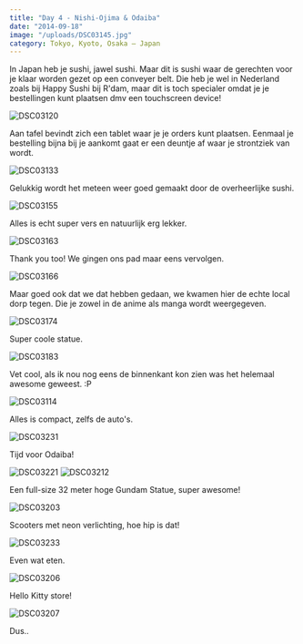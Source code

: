 ```yaml
---
title: "Day 4 - Nishi-Ojima & Odaiba"
date: "2014-09-18"
image: "/uploads/DSC03145.jpg"
category: Tokyo, Kyoto, Osaka – Japan
---
```


In Japan heb je sushi, jawel sushi. Maar dit is sushi waar de gerechten voor je klaar worden gezet op een conveyer belt. Die heb je wel in Nederland zoals bij Happy Sushi bij R'dam, maar dit is toch specialer omdat je je bestellingen kunt plaatsen dmv een touchscreen device!

![DSC03120](/uploads/DSC03120-1024x575.jpg)

Aan tafel bevindt zich een tablet waar je je orders kunt plaatsen. Eenmaal je bestelling bijna bij je aankomt gaat er een deuntje af waar je strontziek van wordt.

![DSC03133](/uploads/DSC03133-1024x575.jpg)

Gelukkig wordt het meteen weer goed gemaakt door de overheerlijke sushi.

![DSC03155](/uploads/DSC03155-1024x575.jpg)

Alles is echt super vers en natuurlijk erg lekker.

![DSC03163](/uploads/DSC03163-1024x575.jpg)

Thank you too! We gingen ons pad maar eens vervolgen.

![DSC03166](/uploads/DSC03166-1024x575.jpg)

Maar goed ook dat we dat hebben gedaan, we kwamen hier de echte local dorp tegen. Die je zowel in de anime als manga wordt weergegeven.

![DSC03174](/uploads/DSC03174-1024x575.jpg)

Super coole statue.

![DSC03183](/uploads/DSC03183-1024x575.jpg)

Vet cool, als ik nou nog eens de binnenkant kon zien was het helemaal awesome geweest. :P

![DSC03114](/uploads/DSC03114-1024x575.jpg)

Alles is compact, zelfs de auto's.

![DSC03231](/uploads/DSC03231-1024x575.jpg)

Tijd voor Odaiba!

![DSC03221](/uploads/DSC03221-575x1024.jpg) ![DSC03212](/uploads/DSC03212-575x1024.jpg)

Een full-size 32 meter hoge Gundam Statue, super awesome!

![DSC03203](/uploads/DSC03203-1024x575.jpg)

Scooters met neon verlichting, hoe hip is dat!

![DSC03233](/uploads/DSC03233-1024x575.jpg)

Even wat eten.

![DSC03206](/uploads/DSC03206-1024x575.jpg)

Hello Kitty store!

![DSC03207](/uploads/DSC03207-1024x575.jpg)

Dus..
